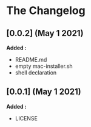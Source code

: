 # The Changelog

## [0.0.2] (May 1 2021)

**Added :**

- README.md
- empty mac-installer.sh
- shell declaration


## [0.0.1] (May 1 2021)

**Added :**

- LICENSE

